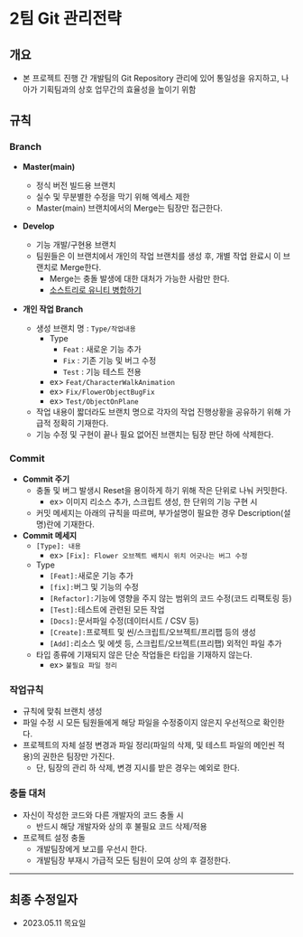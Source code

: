 # 2팀 Git 관리전략

## 개요
- 본 프로젝트 진행 간 개발팀의 Git Repository 관리에 있어 통일성을 유지하고, 나아가 기획팀과의 상호 업무간의 효율성을 높이기 위함

## 규칙

### Branch
- **Master(main)**
  - 정식 버전 빌드용 브랜치
  - 실수 및 무분별한 수정을 막기 위해 엑세스 제한
  - Master(main) 브랜치에서의 Merge는 팀장만 접근한다.

- **Develop**
  - 기능 개발/구현용 브랜치
  - 팀원들은 이 브랜치에서 개인의 작업 브랜치를 생성 후, 개별 작업 완료시 이 브랜치로 Merge한다.
    - Merge는 충돌 발생에 대한 대처가 가능한 사람만 한다.
    - [소스트리로 유니티 병합하기](https://youngsy.tistory.com/31)

- **개인 작업 Branch**
  - 생성 브랜치 명 : `Type/작업내용`
    - Type
      - `Feat` : 새로운 기능 추가
      - `Fix` : 기존 기능 및 버그 수정
      - `Test` : 기능 테스트 전용
    - ex> `Feat/CharacterWalkAnimation`
    - ex> `Fix/FlowerObjectBugFix`
    - ex> `Test/ObjectOnPlane`
  - 작업 내용이 짧더라도 브랜치 명으로 각자의 작업 진행상황을 공유하기 위해 가급적 정확히 기재한다.
  - 기능 수정 및 구현이 끝나 필요 없어진 브랜치는 팀장 판단 하에 삭제한다.

### Commit
- **Commit 주기**
  - 충돌 및 버그 발생시 Reset을 용이하게 하기 위해 작은 단위로 나눠 커밋한다.
    - ex> 이미지 리소스 추가, 스크립트 생성, 한 단위의 기능 구현 시
  - 커밋 메세지는 아래의 규칙을 따르며, 부가설명이 필요한 경우 Description(설명)란에 기재한다.
- **Commit 메세지**
  - `[Type]: 내용`
    - ex> `[Fix]: Flower 오브젝트 배치시 위치 어긋나는 버그 수정`
  - Type
    - `[Feat]:`새로운 기능 추가
    - `[fix]:`버그 및 기능의 수정
    - `[Refactor]:`기능에 영향을 주지 않는 범위의 코드 수정(코드 리팩토링 등)
    - `[Test]:`테스트에 관련된 모든 작업
    - `[Docs]:`문서파일 수정(데이터시트 / CSV 등)
    - `[Create]:`프로젝트 및 씬/스크립트/오브젝트/프리팹 등의 생성
    - `[Add]:`리소스 및 에셋 등, 스크립트/오브젝트(프리팹) 외적인 파일 추가
  - 타입 종류에 기재되지 않은 단순 작업들은 타입을 기재하지 않는다.
    - ex> `불필요 파일 정리`

### 작업규칙
- 규칙에 맞춰 브랜치 생성
- 파일 수정 시 모든 팀원들에게 해당 파일을 수정중이지 않은지 우선적으로 확인한다.
- 프로젝트의 자체 설정 변경과 파일 정리(파일의 삭제, 및 테스트 파일의 메인씬 적용)의 권한은 팀장만 가진다.
  - 단, 팀장의 관리 하 삭제, 변경 지시를 받은 경우는 예외로 한다.

### 충돌 대처
- 자신이 작성한 코드와 다른 개발자의 코드 충돌 시
  - 반드시 해당 개발자와 상의 후 불필요 코드 삭제/적용
- 프로젝트 설정 충돌
  - 개발팀장에게 보고를 우선시 한다.
  - 개발팀장 부재시 가급적 모든 팀원이 모여 상의 후 결정한다.

---

## 최종 수정일자
- 2023.05.11 목요일